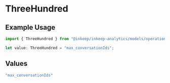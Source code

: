 # ThreeHundred

## Example Usage

```typescript
import { ThreeHundred } from "@inkeep/inkeep-analytics/models/operations";

let value: ThreeHundred = "max_conversationIds";
```

## Values

```typescript
"max_conversationIds"
```